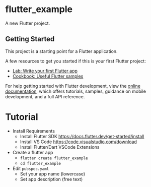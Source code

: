 # flutter_example

A new Flutter project.

## Getting Started

This project is a starting point for a Flutter application.

A few resources to get you started if this is your first Flutter project:

- [Lab: Write your first Flutter app](https://docs.flutter.dev/get-started/codelab)
- [Cookbook: Useful Flutter samples](https://docs.flutter.dev/cookbook)

For help getting started with Flutter development, view the
[online documentation](https://docs.flutter.dev/), which offers tutorials,
samples, guidance on mobile development, and a full API reference.


# Tutorial

* Install Requirements
    * Install Flutter SDK https://docs.flutter.dev/get-started/install
    * Install VS Code https://code.visualstudio.com/download
    * Install Flutter/Dart VSCode Extensions
* Create a flutter app
    * `flutter create flutter_example`
    * `cd flutter_example`
* Edit `pubspec.yaml` 
    * Set your app name (lowercase) 
    * Set app description (free text)

